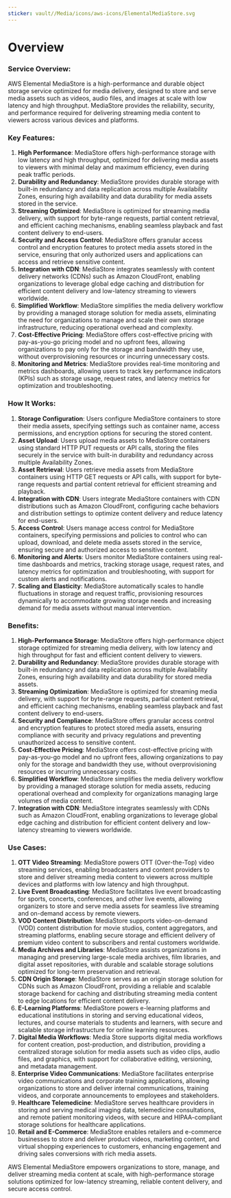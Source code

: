 ```yaml
---
sticker: vault//Media/icons/aws-icons/ElementalMediaStore.svg
---
```

# Overview

### Service Overview:

AWS Elemental MediaStore is a high-performance and durable object storage service optimized for media delivery, designed to store and serve media assets such as videos, audio files, and images at scale with low latency and high throughput. MediaStore provides the reliability, security, and performance required for delivering streaming media content to viewers across various devices and platforms.

### Key Features:

1. **High Performance**: MediaStore offers high-performance storage with low latency and high throughput, optimized for delivering media assets to viewers with minimal delay and maximum efficiency, even during peak traffic periods.
2. **Durability and Redundancy**: MediaStore provides durable storage with built-in redundancy and data replication across multiple Availability Zones, ensuring high availability and data durability for media assets stored in the service.
3. **Streaming Optimized**: MediaStore is optimized for streaming media delivery, with support for byte-range requests, partial content retrieval, and efficient caching mechanisms, enabling seamless playback and fast content delivery to end-users.
4. **Security and Access Control**: MediaStore offers granular access control and encryption features to protect media assets stored in the service, ensuring that only authorized users and applications can access and retrieve sensitive content.
5. **Integration with CDN**: MediaStore integrates seamlessly with content delivery networks (CDNs) such as Amazon CloudFront, enabling organizations to leverage global edge caching and distribution for efficient content delivery and low-latency streaming to viewers worldwide.
6. **Simplified Workflow**: MediaStore simplifies the media delivery workflow by providing a managed storage solution for media assets, eliminating the need for organizations to manage and scale their own storage infrastructure, reducing operational overhead and complexity.
7. **Cost-Effective Pricing**: MediaStore offers cost-effective pricing with pay-as-you-go pricing model and no upfront fees, allowing organizations to pay only for the storage and bandwidth they use, without overprovisioning resources or incurring unnecessary costs.
8. **Monitoring and Metrics**: MediaStore provides real-time monitoring and metrics dashboards, allowing users to track key performance indicators (KPIs) such as storage usage, request rates, and latency metrics for optimization and troubleshooting.

### How It Works:

1. **Storage Configuration**: Users configure MediaStore containers to store their media assets, specifying settings such as container name, access permissions, and encryption options for securing the stored content.
2. **Asset Upload**: Users upload media assets to MediaStore containers using standard HTTP PUT requests or API calls, storing the files securely in the service with built-in durability and redundancy across multiple Availability Zones.
3. **Asset Retrieval**: Users retrieve media assets from MediaStore containers using HTTP GET requests or API calls, with support for byte-range requests and partial content retrieval for efficient streaming and playback.
4. **Integration with CDN**: Users integrate MediaStore containers with CDN distributions such as Amazon CloudFront, configuring cache behaviors and distribution settings to optimize content delivery and reduce latency for end-users.
5. **Access Control**: Users manage access control for MediaStore containers, specifying permissions and policies to control who can upload, download, and delete media assets stored in the service, ensuring secure and authorized access to sensitive content.
6. **Monitoring and Alerts**: Users monitor MediaStore containers using real-time dashboards and metrics, tracking storage usage, request rates, and latency metrics for optimization and troubleshooting, with support for custom alerts and notifications.
7. **Scaling and Elasticity**: MediaStore automatically scales to handle fluctuations in storage and request traffic, provisioning resources dynamically to accommodate growing storage needs and increasing demand for media assets without manual intervention.

### Benefits:

1. **High-Performance Storage**: MediaStore offers high-performance object storage optimized for streaming media delivery, with low latency and high throughput for fast and efficient content delivery to viewers.
2. **Durability and Redundancy**: MediaStore provides durable storage with built-in redundancy and data replication across multiple Availability Zones, ensuring high availability and data durability for stored media assets.
3. **Streaming Optimization**: MediaStore is optimized for streaming media delivery, with support for byte-range requests, partial content retrieval, and efficient caching mechanisms, enabling seamless playback and fast content delivery to end-users.
4. **Security and Compliance**: MediaStore offers granular access control and encryption features to protect stored media assets, ensuring compliance with security and privacy regulations and preventing unauthorized access to sensitive content.
5. **Cost-Effective Pricing**: MediaStore offers cost-effective pricing with pay-as-you-go model and no upfront fees, allowing organizations to pay only for the storage and bandwidth they use, without overprovisioning resources or incurring unnecessary costs.
6. **Simplified Workflow**: MediaStore simplifies the media delivery workflow by providing a managed storage solution for media assets, reducing operational overhead and complexity for organizations managing large volumes of media content.
7. **Integration with CDN**: MediaStore integrates seamlessly with CDNs such as Amazon CloudFront, enabling organizations to leverage global edge caching and distribution for efficient content delivery and low-latency streaming to viewers worldwide.

### Use Cases:

1. **OTT Video Streaming**: MediaStore powers OTT (Over-the-Top) video streaming services, enabling broadcasters and content providers to store and deliver streaming media content to viewers across multiple devices and platforms with low latency and high throughput.
2. **Live Event Broadcasting**: MediaStore facilitates live event broadcasting for sports, concerts, conferences, and other live events, allowing organizers to store and serve media assets for seamless live streaming and on-demand access by remote viewers.
3. **VOD Content Distribution**: MediaStore supports video-on-demand (VOD) content distribution for movie studios, content aggregators, and streaming platforms, enabling secure storage and efficient delivery of premium video content to subscribers and rental customers worldwide.
4. **Media Archives and Libraries**: MediaStore assists organizations in managing and preserving large-scale media archives, film libraries, and digital asset repositories, with durable and scalable storage solutions optimized for long-term preservation and retrieval.
5. **CDN Origin Storage**: MediaStore serves as an origin storage solution for CDNs such as Amazon CloudFront, providing a reliable and scalable storage backend for caching and distributing streaming media content to edge locations for efficient content delivery.
6. **E-Learning Platforms**: MediaStore powers e-learning platforms and educational institutions in storing and serving educational videos, lectures, and course materials to students and learners, with secure and scalable storage infrastructure for online learning resources.
7. **Digital Media Workflows**: Media Store supports digital media workflows for content creation, post-production, and distribution, providing a centralized storage solution for media assets such as video clips, audio files, and graphics, with support for collaborative editing, versioning, and metadata management. 
8. **Enterprise Video Communications**: MediaStore facilitates enterprise video communications and corporate training applications, allowing organizations to store and deliver internal communications, training videos, and corporate announcements to employees and stakeholders.
9. **Healthcare Telemedicine**: MediaStore serves healthcare providers in storing and serving medical imaging data, telemedicine consultations, and remote patient monitoring videos, with secure and HIPAA-compliant storage solutions for healthcare applications.
10. **Retail and E-Commerce**: MediaStore enables retailers and e-commerce businesses to store and deliver product videos, marketing content, and virtual shopping experiences to customers, enhancing engagement and driving sales conversions with rich media assets.

AWS Elemental MediaStore empowers organizations to store, manage, and deliver streaming media content at scale, with high-performance storage solutions optimized for low-latency streaming, reliable content delivery, and secure access control.
